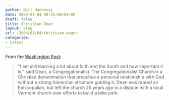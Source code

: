 ```yaml
---
author: Bill Hennessy
date: 2004-01-04 08:45:00+00:00
draft: false
title: Christian Dean
layout: blog
url: /2004/01/04/christian-dean/
categories:
- Latest
---
```


From the [Washington Post](https://www.washingtonpost.com/wp-dyn/articles/A52646-2004Jan3.html):

> "I am still learning a lot about faith and the South and how important it is," said Dean, a Congregationalist. The Congregationalist Church is a Christian denomination that preaches a personal relationship with God without a strong hierarchal structure guiding it. Dean was reared an Episcopalian, but left the church 25 years ago in a dispute with a local Vermont church over efforts to build a bike path.

